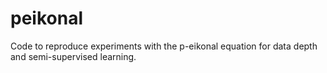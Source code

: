 # peikonal
Code to reproduce experiments with the p-eikonal equation for data depth and semi-supervised learning.  
